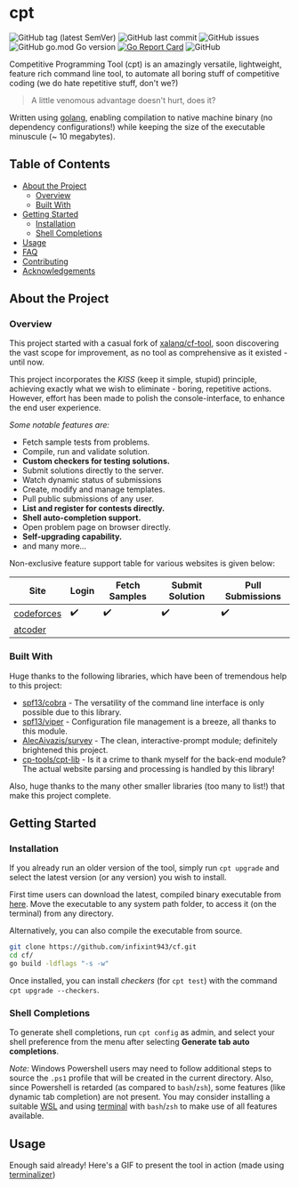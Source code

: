 # cpt

![GitHub tag (latest SemVer)](https://img.shields.io/github/v/tag/cp-tools/cpt) ![GitHub last commit](https://img.shields.io/github/last-commit/cp-tools/cpt) ![GitHub issues](https://img.shields.io/github/issues/cp-tools/cpt) ![GitHub go.mod Go version](https://img.shields.io/github/go-mod/go-version/cp-tools/cpt) [![Go Report Card](https://goreportcard.com/badge/github.com/cp-tools/cpt)](https://goreportcard.com/report/github.com/cp-tools/cpt) ![GitHub](https://img.shields.io/github/license/cp-tools/cpt)

Competitive Programming Tool (cpt) is an amazingly versatile, lightweight, feature rich command line tool, to automate all boring stuff of competitive coding (we do hate repetitive stuff, don't we?)

> A little venomous advantage doesn't hurt, does it?

Written using [golang](https://golang.org/), enabling compilation to native machine binary (no dependency configurations!) while keeping the size of the executable minuscule (~ 10 megabytes).

## Table of Contents

- [About the Project]()
  - [Overview]()
  - [Built With]()
- [Getting Started]()
  - [Installation]()
  - [Shell Completions]()
- [Usage]()
- [FAQ]()
- [Contributing]()
- [Acknowledgements]()

## About the Project

### Overview

This project started with a casual fork of [xalanq/cf-tool](https://github.com/xalanq/cf-tool), soon discovering the vast scope for improvement, as no tool as comprehensive as it existed - until now.

This project incorporates the *KISS* (keep it simple, stupid) principle, achieving exactly what we wish to eliminate - boring, repetitive actions. However, effort has been made to polish the console-interface, to enhance the end user experience.

*Some notable features are:*

- Fetch sample tests from problems.
- Compile, run and validate solution.
- **Custom checkers for testing solutions.**
- Submit solutions directly to the server.
- Watch dynamic status of submissions
- Create, modify and manage templates.
- Pull public submissions of any user.
- **List and register for contests directly.**
- **Shell auto-completion support.**
- Open problem page on browser directly.
- **Self-upgrading capability.**
- and many more...



Non-exclusive feature support table for various websites is given below:

| Site                                 | Login              | Fetch Samples      | Submit Solution    | Pull Submissions   |
| ------------------------------------ | ------------------ | ------------------ | ------------------ | ------------------ |
| [codeforces](https://codeforces.com) | :heavy_check_mark: | :heavy_check_mark: | :heavy_check_mark: | :heavy_check_mark: |
| [atcoder](https://atcoder.jp)        |                    |                    |                    |                    |

### Built With

Huge thanks to the following libraries, which have been of tremendous help to this project:

- [spf13/cobra](https://github.com/spf13/cobra) - The versatility of the command line interface is only possible due to this library.
- [spf13/viper](https://github.com/spf13/viper) - Configuration file management is a breeze, all thanks to this module.
- [AlecAivazis/survey](https://github.com/AlecAivazis/survey) - The clean, interactive-prompt module; definitely brightened this project.
- [cp-tools/cpt-lib](https://github.com/cp-tools/cpt-lib) - Is it a crime to thank myself for the back-end module? The actual website parsing and processing is handled by this library!

Also, huge thanks to the many other smaller libraries (too many to list!) that make this project complete.

## Getting Started

### Installation

If you already run an older version of the tool, simply run `cpt upgrade` and select the latest version (or any version) you wish to install.

First time users can download the latest, compiled binary executable from [here](https://github.com/cp-tools/cpt/releases/latest). Move the executable to any system path folder, to access it (on the terminal) from any directory.

Alternatively, you can also compile the executable from source.

```bash
git clone https://github.com/infixint943/cf.git
cd cf/
go build -ldflags "-s -w"
```

Once installed, you can install *checkers* (for `cpt test`) with the command `cpt upgrade --checkers`.

### Shell Completions

To generate shell completions, run `cpt config` as admin, and select your shell preference from the menu after selecting **Generate tab auto completions**.

*Note:* Windows Powershell users may need to follow additional steps to source the `.ps1` profile that will be created in the current directory. Also, since Powershell is retarded (as compared to `bash`/`zsh`), some features (like dynamic tab completion) are not present. You may consider installing a suitable [WSL](https://docs.microsoft.com/en-us/windows/wsl/install-win10) and using [terminal](https://github.com/microsoft/terminal) with `bash`/`zsh` to make use of all features available.

## Usage

Enough said already! Here's a GIF to present the tool in action (made using [terminalizer]())



  

